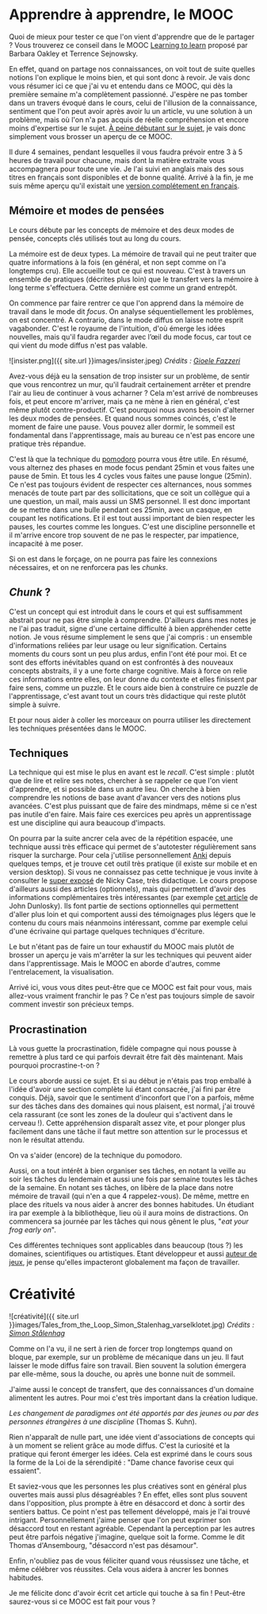 # Apprendre à apprendre, le MOOC

Quoi de mieux pour tester ce que l'on vient d'apprendre que de le partager ? 
Vous trouverez ce conseil dans le MOOC [Learning to learn](https://www.coursera.org/learn/learning-how-to-learn/home/welcome) proposé par Barbara Oakley et Terrence Sejnowsky.

En effet, quand on partage nos connaissances, on voit tout de suite quelles notions l'on explique le moins bien, et qui sont donc à revoir. 
Je vais donc vous résumer ici ce que j'ai vu et entendu dans ce MOOC, qui dès la première semaine m'a complètement passionné. 
J'espère ne pas tomber dans un travers évoqué dans le cours, celui de l'illusion de la connaissance, sentiment que l'on peut avoir après avoir lu un article, vu une solution à un problème, mais où l'on n'a pas acquis de réelle compréhension et encore moins d'expertise sur le sujet. 
[À peine débutant sur le sujet](https://fr.wikipedia.org/wiki/Effet_Dunning-Kruger), je vais donc simplement vous brosser un aperçu de ce MOOC. 

Il dure 4 semaines, pendant lesquelles il vous faudra prévoir entre 3 à 5 heures de travail pour chacune, mais dont la matière extraite vous accompagnera pour toute une vie. 
Je l'ai suivi en anglais mais des sous titres en français sont disponibles et de bonne qualité. 
Arrivé à la fin, je me suis même aperçu qu'il existait une [version complétement en français](https://www.coursera.org/learn/apprendre-comment-apprendre).

## Mémoire et modes de pensées

Le cours débute par les concepts de mémoire et des deux modes de pensée, concepts clés utilisés tout au long du cours. 

La mémoire est de deux types. 
La mémoire de travail qui ne peut traiter que quatre informations à la fois (en général, et non sept comme on l'a longtemps cru). 
Elle accueille tout ce qui est nouveau. 
C'est à travers un ensemble de pratiques (décrites plus loin) que le transfert vers la mémoire à long terme s'effectuera. 
Cette dernière est comme un grand entrepôt. 

On commence par faire rentrer ce que l'on apprend dans la mémoire de travail dans le mode dit *focus*. 
On analyse séquentiellement les problèmes, on est concentré. 
A contrario, dans le mode diffus on laisse notre esprit vagabonder. 
C'est le royaume de l'intuition, d'où émerge les idées nouvelles, mais qu'il faudra regarder avec l’œil du mode focus, car tout ce qui vient du mode diffus n'est pas valable. 

![insister.png]({{ site.url }}images/insister.jpeg)
_Crédits : [Gioele Fazzeri](https://www.pexels.com/fr-fr/photo/lumineux-aube-soleil-couchant-homme-4496727/)_

Avez-vous déjà eu la sensation de trop insister sur un problème, de sentir que vous rencontrez un mur, qu'il faudrait certainement arrêter et prendre l'air au lieu de continuer à vous acharner ? Cela m'est arrivé de nombreuses fois, et peut encore m'arriver, mais ça ne mène à rien en général, c'est même plutôt contre-productif. C'est pourquoi nous avons besoin d'alterner les deux modes de pensées. 
Et quand nous sommes coincés, c'est le moment de faire une pause. 
Vous pouvez aller dormir, le sommeil est fondamental dans l'apprentissage, mais au bureau ce n'est pas encore une pratique très répandue. 

C'est là que la technique du [pomodoro](https://fr.wikipedia.org/wiki/Technique_Pomodoro) pourra vous être utile. 
En résumé, vous alternez des phases en mode focus pendant 25min et vous faites une pause de 5min. 
Et tous les 4 cycles vous faites une pause longue (25min).
Ce n'est pas toujours évident de respecter ces alternances, nous sommes menacés de toute part par des sollicitations, que ce soit un collègue qui a une question, un mail, mais aussi un SMS personnel. 
Il est donc important de se mettre dans une bulle pendant ces 25min, avec un casque, en coupant les notifications. 
Et il est tout aussi important de bien respecter les pauses, les courtes comme les longues. 
C'est une discipline personnelle et il m'arrive encore trop souvent de ne pas le respecter, par impatience, incapacité à me poser. 

Si on est dans le forçage, on ne pourra pas faire les connexions nécessaires, et on ne renforcera pas les *chunks*. 

## *Chunk* ? 

C'est un concept qui est introduit dans le cours et qui est suffisamment abstrait pour ne pas être simple à comprendre. 
D'ailleurs dans mes notes je ne l'ai pas traduit, signe d'une certaine difficulté à bien appréhender cette notion. 
Je vous résume simplement le sens que j'ai compris : un ensemble d'informations reliées par leur usage ou leur signification. 
Certains moments du cours sont un peu plus ardus, enfin l'ont été pour moi. Et ce sont des efforts inévitables quand on est confrontés à des nouveaux concepts abstraits, il y a une forte charge cognitive. 
Mais à force on relie ces informations entre elles, on leur donne du contexte et elles finissent par faire sens, comme un puzzle. 
Et le cours aide bien à construire ce puzzle de l'apprentissage, c'est avant tout un cours très didactique qui reste plutôt simple à suivre. 

Et pour nous aider à coller les morceaux on pourra utiliser les directement les techniques présentées dans le MOOC.

## Techniques 

La technique qui est mise le plus en avant est le *recall*.
C'est simple : plutôt que de lire et relire ses notes, chercher à se rappeler ce que l'on vient d'apprendre, et si possible dans un autre lieu. 
On cherche à bien comprendre les notions de base avant d'avancer vers des notions plus avancées. 
C'est plus puissant que de faire des mindmaps, même si ce n'est pas inutile d'en faire. 
Mais faire ces exercices peu après un apprentissage est une discipline qui aura beaucoup d'impacts. 

On pourra par la suite ancrer cela avec de la répétition espacée, une technique aussi très efficace qui permet de s'autotester régulièrement sans risquer la surcharge. Pour cela j'utilise personnellement [Anki](https://apps.ankiweb.net/) depuis quelques temps, et je trouve cet outil très pratique (il existe sur mobile et en version desktop). Si vous ne connaissez pas cette technique je vous invite à consulter le [super exposé](https://ncase.me/remember/) de Nicky Case, très didactique. 
Le cours propose d'ailleurs aussi des articles (optionnels), mais qui permettent d'avoir des informations complémentaires très intéressantes (par exemple [cet article](https://www.aft.org/sites/default/files/periodicals/dunlosky.pdf) de John Dunlosky). 
Ils font partie de sections optionnelles qui permettent d'aller plus loin et qui comportent aussi des témoignages plus légers que le contenu du cours mais néanmoins intéressant, comme par exemple celui d'une écrivaine qui partage quelques techniques d'écriture. 

Le but n'étant pas de faire un tour exhaustif du MOOC mais plutôt de brosser un aperçu je vais m'arrêter la sur les techniques qui peuvent aider dans l'apprentissage. 
Mais le MOOC en aborde d'autres, comme l'entrelacement, la visualisation. 

Arrivé ici, vous vous dites peut-être que ce MOOC est fait pour vous, mais allez-vous vraiment franchir le pas ? 
Ce n'est pas toujours simple de savoir comment investir son précieux temps. 

## Procrastination

Là vous guette la procrastination, fidèle compagne qui nous pousse à remettre à plus tard ce qui parfois devrait être fait dès maintenant. 
Mais pourquoi procrastine-t-on ? 

Le cours aborde aussi ce sujet. 
Et si au début je n'étais pas trop emballé à l'idée d'avoir une section complète lui étant consacrée, j'ai fini par être conquis. 
Déjà, savoir que le sentiment d'inconfort que l'on a parfois, même sur des tâches dans des domaines qui nous plaisent, est normal, j'ai trouvé cela rassurant (ce sont les zones de la douleur qui s'activent dans le cerveau !). 
Cette appréhension disparaît assez vite, et pour plonger plus facilement dans une tâche il faut mettre son attention sur le processus et non le résultat attendu. 

On va s'aider (encore) de la technique du pomodoro. 

Aussi, on a tout intérêt à bien organiser ses tâches, en notant la veille au soir les tâches du lendemain et aussi une fois par semaine toutes les tâches de la semaine. 
En notant ses tâches, on libère de la place dans notre mémoire de travail (qui n'en a que 4 rappelez-vous). 
De même, mettre en place des rituels va nous aider à ancrer des bonnes habitudes. 
Un étudiant ira par exemple à la  bibliothèque, lieu où il aura moins de distractions. 
On commencera sa journée par les tâches qui nous gênent le plus, 
"_eat your frog early on_".

Ces différentes techniques sont applicables dans beaucoup (tous ?) les domaines, scientifiques ou artistiques. 
Etant développeur et aussi [auteur de jeux](https://www.trictrac.net/jeu-de-societe/liste/auteur-illustrateur/david-franck), je pense qu'elles impacteront globalement ma façon de travailler. 

# Créativité

![créativité]({{ site.url }}images/Tales_from_the_Loop_Simon_Stalenhag_varselklotet.jpg)
_Crédits : [Simon Stålenhag](https://www.simonstalenhag.se/)_

Comme on l'a vu, il ne sert à rien de forcer trop longtemps quand on bloque, par exemple, sur un problème de mécanique dans un jeu. 
Il faut laisser le mode diffus faire son travail. 
Bien souvent la solution émergera par elle-même, sous la douche, ou après une bonne nuit de sommeil. 

J'aime aussi le concept de transfert, que des connaissances d'un domaine alimentent les autres. 
Pour moi c'est très important dans la création ludique. 

_Les changement de paradigmes ont été apportés par des jeunes ou par des personnes étrangères à une discipline_ (Thomas S. Kuhn). 

Rien n'apparaît de nulle part, une idée vient d'associations de concepts qui à un moment se relient grâce au mode diffus. 
C'est la curiosité et la pratique qui feront émerger les idées. 
Cela est exprimé dans le cours sous la forme de la Loi de la sérendipité : "Dame chance favorise ceux qui essaient". 

Et saviez-vous que les personnes les plus créatives sont en général plus ouvertes mais aussi plus désagréables ? 
En effet, elles sont plus souvent dans l'opposition, plus prompte à être en désaccord et donc à sortir des sentiers battus. 
Ce point n'est pas tellement développé, mais je l'ai trouvé intrigant. 
Personnellement j'aime penser que l'on peut exprimer son désaccord tout en restant agréable. 
Cependant la perception par les autres peut être parfois négative j'imagine, quelque soit la forme. 
Comme le dit Thomas d'Ansembourg, "désaccord n'est pas désamour". 

Enfin, n'oubliez pas de vous féliciter quand vous réussissez une tâche, et même célébrer vos réussites. 
Cela vous aidera à ancrer les bonnes habitudes. 

Je me félicite donc d'avoir écrit cet article qui touche à sa fin ! 
Peut-être saurez-vous si ce MOOC est fait pour vous ? 
